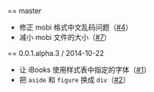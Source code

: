 == master

- 修正 mobi 格式中文乱码问题（[#4](https://github.com/AndorChen/persie/issues/4)）
- 减小 mobi 文件的大小（[#7](https://github.com/AndorChen/persie/issues/7)）

== 0.0.1.alpha.3 / 2014-10-22

- 让 iBooks 使用样式表中指定的字体（[#1](https://github.com/AndorChen/persie/issues/1)）
- 把 `aside` 和 `figure` 换成 `div`（[#2](https://github.com/AndorChen/persie/issues/2)）

